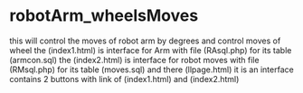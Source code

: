 # robotArm_wheelsMoves
this will control the moves of robot arm by degrees and control moves of wheel
the (index1.html) is interface for Arm with file (RAsql.php) for its table (armcon.sql)
the (index2.html) is interface for robot moves with file (RMsql.php) for its table (moves.sql)
and there (llpage.html) it is an interface contains 2 buttons with link of (index1.html) and (index2.html)
